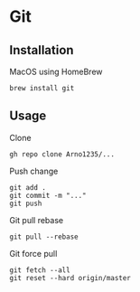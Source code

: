 # Git

## Installation

MacOS using HomeBrew

```
brew install git
```

## Usage

Clone

```
gh repo clone Arno1235/...
```

Push change

```
git add .
git commit -m "..."
git push
```

Git pull rebase

```
git pull --rebase
```

Git force pull

```
git fetch --all
git reset --hard origin/master
```


